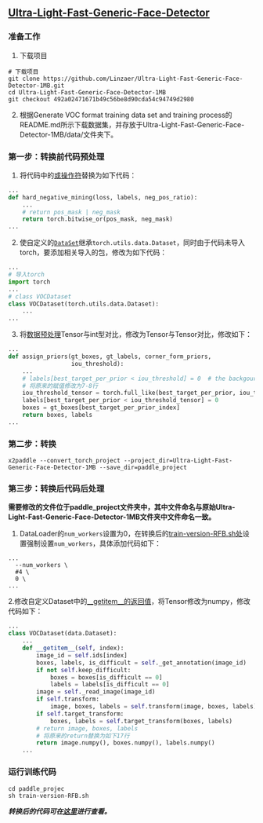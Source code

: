 ## [Ultra-Light-Fast-Generic-Face-Detector](https://github.com/Linzaer/Ultra-Light-Fast-Generic-Face-Detector-1MB)

### 准备工作
1. 下载项目
``` shell
# 下载项目
git clone https://github.com/Linzaer/Ultra-Light-Fast-Generic-Face-Detector-1MB.git
cd Ultra-Light-Fast-Generic-Face-Detector-1MB
git checkout 492a02471671b49c56be8d90cda54c94749d2980
```
2. 根据Generate VOC format training data set and training process的README.md所示下载数据集，并存放于Ultra-Light-Fast-Generic-Face-Detector-1MB/data/文件夹下。
### 第一步：转换前代码预处理
1. 将代码中的[或操作符](https://github.com/Linzaer/Ultra-Light-Fast-Generic-Face-Detector-1MB/blob/master/vision/utils/box_utils.py#L153)替换为如下代码：
``` python
...
def hard_negative_mining(loss, labels, neg_pos_ratio):
    ...
    # return pos_mask | neg_mask
    return torch.bitwise_or(pos_mask, neg_mask)
...
```

2. 使自定义的[`DataSet`](https://github.com/Linzaer/Ultra-Light-Fast-Generic-Face-Detector-1MB/blob/master/vision/datasets/voc_dataset.py#L10)继承`torch.utils.data.Dataset`，同时由于代码未导入torch，要添加相关导入的包，修改为如下代码：
``` python
...
# 导入torch
import torch
...
# class VOCDataset
class VOCDataset(torch.utils.data.Dataset):
    ...
...
```
3. 将[数据预处理](https://github.com/Linzaer/Ultra-Light-Fast-Generic-Face-Detector-1MB/blob/master/vision/utils/box_utils.py#L126)Tensor与int型对比，修改为Tensor与Tensor对比，修改如下：
``` python
...
def assign_priors(gt_boxes, gt_labels, corner_form_priors,
                  iou_threshold):
    ...
    # labels[best_target_per_prior < iou_threshold] = 0  # the backgournd id
    # 将原来的赋值修改为7-8行
    iou_threshold_tensor = torch.full_like(best_target_per_prior, iou_threshold)
    labels[best_target_per_prior < iou_threshold_tensor] = 0
    boxes = gt_boxes[best_target_per_prior_index]
    return boxes, labels
...
```

### 第二步：转换
```shell
x2paddle --convert_torch_project --project_dir=Ultra-Light-Fast-Generic-Face-Detector-1MB --save_dir=paddle_project
```
### 第三步：转换后代码后处理
**需要修改的文件位于paddle_project文件夹中，其中文件命名与原始Ultra-Light-Fast-Generic-Face-Detector-1MB文件夹中文件命名一致。**  
1. DataLoader的`num_workers`设置为0，在转换后的[train-version-RFB.sh处](https://github.com/SunAhong1993/Ultra-Light-Fast-Generic-Face-Detector-1MB/blob/paddle/train-version-RFB.sh#L27)设置强制设置`num_workers`，具体添加代码如下：
```shell
...
  --num_workers \
  #4 \
  0 \
...
```
2.修改自定义Dataset中的[\_\_getitem\_\_的返回值](https://github.com/SunAhong1993/Ultra-Light-Fast-Generic-Face-Detector-1MB/blob/paddle/vision/datasets/voc_dataset.py#L56)，将Tensor修改为numpy，修改代码如下：
``` python
...
class VOCDataset(data.Dataset):
    ...
    def __getitem__(self, index):
        image_id = self.ids[index]
        boxes, labels, is_difficult = self._get_annotation(image_id)
        if not self.keep_difficult:
            boxes = boxes[is_difficult == 0]
            labels = labels[is_difficult == 0]
        image = self._read_image(image_id)
        if self.transform:
            image, boxes, labels = self.transform(image, boxes, labels)
        if self.target_transform:
            boxes, labels = self.target_transform(boxes, labels)
        # return image, boxes, labels
        # 将原来的return替换为如下17行
        return image.numpy(), boxes.numpy(), labels.numpy()
    ...
```

### 运行训练代码
``` shell
cd paddle_projec
sh train-version-RFB.sh
```
***转换后的代码可在[这里](https://github.com/SunAhong1993/Ultra-Light-Fast-Generic-Face-Detector-1MB/tree/paddle)进行查看。***
